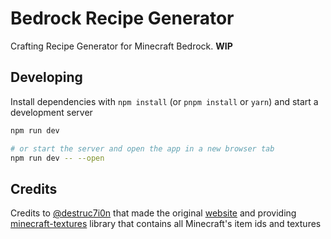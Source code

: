 # Bedrock Recipe Generator

Crafting Recipe Generator for Minecraft Bedrock. **WIP**

## Developing

Install dependencies with `npm install` (or `pnpm install` or `yarn`) and start a development server

```bash
npm run dev

# or start the server and open the app in a new browser tab
npm run dev -- --open
```

## Credits

Credits to [@destruc7i0n](https://github.com/destruc7i0n) that made the original [website](https://github.com/destruc7i0n/crafting) and providing [minecraft-textures](https://github.com/destruc7i0n/minecraft-textures) library that contains all Minecraft's item ids and textures
